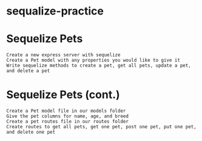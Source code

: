 # sequalize-practice

# Sequelize Pets
```
Create a new express server with sequelize
Create a Pet model with any properties you would like to give it
Write sequelize methods to create a pet, get all pets, update a pet, and delete a pet
```

# Sequelize Pets (cont.)
```
Create a Pet model file in our models folder
Give the pet columns for name, age, and breed
Create a pet routes file in our routes folder
Create routes to get all pets, get one pet, post one pet, put one pet, and delete one pet
```